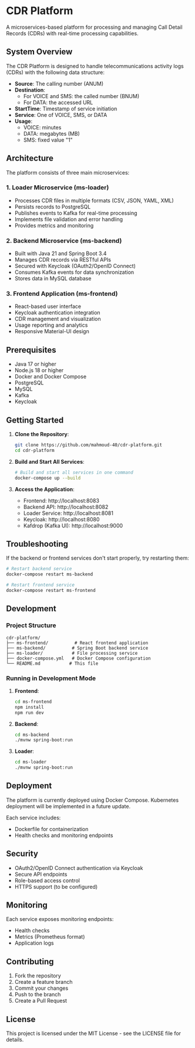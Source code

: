 # CDR Platform

A microservices-based platform for processing and managing Call Detail Records (CDRs) with real-time processing capabilities.

## System Overview

The CDR Platform is designed to handle telecommunications activity logs (CDRs) with the following data structure:
- **Source**: The calling number (ANUM)
- **Destination**: 
  - For VOICE and SMS: the called number (BNUM)
  - For DATA: the accessed URL
- **StartTime**: Timestamp of service initiation
- **Service**: One of VOICE, SMS, or DATA
- **Usage**:
  - VOICE: minutes
  - DATA: megabytes (MB)
  - SMS: fixed value "1"

## Architecture

The platform consists of three main microservices:

### 1. Loader Microservice (ms-loader)
- Processes CDR files in multiple formats (CSV, JSON, YAML, XML)
- Persists records to PostgreSQL
- Publishes events to Kafka for real-time processing
- Implements file validation and error handling
- Provides metrics and monitoring

### 2. Backend Microservice (ms-backend)
- Built with Java 21 and Spring Boot 3.4
- Manages CDR records via RESTful APIs
- Secured with Keycloak (OAuth2/OpenID Connect)
- Consumes Kafka events for data synchronization
- Stores data in MySQL database

### 3. Frontend Application (ms-frontend)
- React-based user interface
- Keycloak authentication integration
- CDR management and visualization
- Usage reporting and analytics
- Responsive Material-UI design

## Prerequisites

- Java 17 or higher
- Node.js 18 or higher
- Docker and Docker Compose
- PostgreSQL
- MySQL
- Kafka
- Keycloak

## Getting Started

1. **Clone the Repository**:
   ```bash
   git clone https://github.com/mahmoud-40/cdr-platform.git
   cd cdr-platform
   ```

2. **Build and Start All Services**:
   ```bash
   # Build and start all services in one command
   docker-compose up --build
   ```

3. **Access the Application**:
   - Frontend: http://localhost:8083
   - Backend API: http://localhost:8082
   - Loader Service: http://localhost:8081
   - Keycloak: http://localhost:8080
   - Kafdrop (Kafka UI): http://localhost:9000

## Troubleshooting

If the backend or frontend services don't start properly, try restarting them:

```bash
# Restart backend service
docker-compose restart ms-backend

# Restart frontend service
docker-compose restart ms-frontend
```

## Development

### Project Structure
```
cdr-platform/
├── ms-frontend/          # React frontend application
├── ms-backend/          # Spring Boot backend service
├── ms-loader/           # File processing service
├── docker-compose.yml   # Docker Compose configuration
└── README.md           # This file
```

### Running in Development Mode

1. **Frontend**:
   ```bash
   cd ms-frontend
   npm install
   npm run dev
   ```

2. **Backend**:
   ```bash
   cd ms-backend
   ./mvnw spring-boot:run
   ```

3. **Loader**:
   ```bash
   cd ms-loader
   ./mvnw spring-boot:run
   ```

## Deployment

The platform is currently deployed using Docker Compose. Kubernetes deployment will be implemented in a future update.

Each service includes:
- Dockerfile for containerization
- Health checks and monitoring endpoints

## Security

- OAuth2/OpenID Connect authentication via Keycloak
- Secure API endpoints
- Role-based access control
- HTTPS support (to be configured)

## Monitoring

Each service exposes monitoring endpoints:
- Health checks
- Metrics (Prometheus format)
- Application logs

## Contributing

1. Fork the repository
2. Create a feature branch
3. Commit your changes
4. Push to the branch
5. Create a Pull Request

## License

This project is licensed under the MIT License - see the LICENSE file for details.

